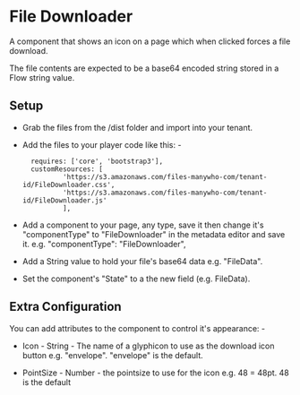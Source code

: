 # File Downloader

A component that shows an icon on a page which when clicked forces a file download.

The file contents are expected to be a base64 encoded string stored in a Flow string value.


## Setup

- Grab the files from the /dist folder and import into your tenant.

- Add the files to your player code like this: -

        requires: ['core', 'bootstrap3'],
        customResources: [
                'https://s3.amazonaws.com/files-manywho-com/tenant-id/FileDownloader.css',
                'https://s3.amazonaws.com/files-manywho-com/tenant-id/FileDownloader.js'
                ],


- Add a component to your page, any type, save it then change it's "componentType" to "FileDownloader" in the metadata editor and save it.
e.g. 
            "componentType": "FileDownloader",

- Add a String value to hold your file's base64 data e.g. "FileData".

- Set the component's "State" to a the new field (e.g. FileData). 


## Extra Configuration

You can add attributes to the component to control it's appearance: -

- Icon  - String - The name of a glyphicon to use as the download icon button e.g. "envelope".  "envelope" is the default.

- PointSize - Number - the pointsize to use for the icon e.g. 48 = 48pt.  48 is the default
